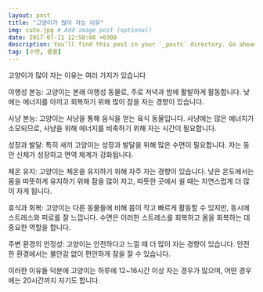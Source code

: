 ```yaml
---
layout: post
title: "고양이가 많이 자는 이유"
img: cute.jpg # Add image post (optional)
date: 2017-07-11 12:50:00 +0300
description: You’ll find this post in your `_posts` directory. Go ahead and edit it and re-build the site to see your changes. # Add post description (optional)
tag: [수면, 쿨쿨]
---
```

고양이가 많이 자는 이유는 여러 가지가 있습니다

야행성 본능: 고양이는 본래 야행성 동물로, 주로 저녁과 밤에 활발하게 활동합니다. 낮에는 에너지를 아끼고 회복하기 위해 많이 잠을 자는 경향이 있습니다.

사냥 본능: 고양이는 사냥을 통해 음식을 얻는 육식 동물입니다. 사냥에는 많은 에너지가 소모되므로, 사냥을 위해 에너지를 비축하기 위해 자는 시간이 필요합니다.

성장과 발달: 특히 새끼 고양이는 성장과 발달을 위해 많은 수면이 필요합니다. 자는 동안 신체가 성장하고 면역 체계가 강화됩니다.

체온 유지: 고양이는 체온을 유지하기 위해 자주 자는 경향이 있습니다. 낮은 온도에서는 몸을 따뜻하게 유지하기 위해 잠을 많이 자고, 따뜻한 곳에서 쉴 때는 자연스럽게 더 많이 자게 됩니다.

휴식과 회복: 고양이는 다른 동물들에 비해 몸이 작고 빠르게 활동할 수 있지만, 동시에 스트레스와 피로를 잘 느낍니다. 수면은 이러한 스트레스를 회복하고 몸을 회복하는 데 중요한 역할을 합니다.

주변 환경의 안정성: 고양이는 안전하다고 느낄 때 더 많이 자는 경향이 있습니다. 안전한 환경에서는 불안감 없이 편안하게 잠을 잘 수 있습니다.

이러한 이유들 덕분에 고양이는 하루에 12~16시간 이상 자는 경우가 많으며, 어떤 경우에는 20시간까지 자기도 합니다.
